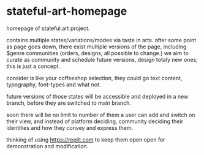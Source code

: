 # stateful-art-homepage
homepage of stateful.art project.

contains multiple states/variations/modes via taste in arts. 
after some point as page goes down, 
there exist multiple versions of the page, including $genre communities (orders, designs, all possible to change.)
we aim to curate as community and schedule future versions, design totaly new ones; this is just a concept. 

consider is like your coffeeshop selection, they could go text content, typography, font-types and what not.

future versions of those states will be accessible and deployed in a new branch, before they are switched to main branch.

soon there will be no limit to number of them a user can add and switch on their view, and instead of platform deciding, community deciding their identities and how they convey and express them.

thinking of using https://replit.com to keep them open open for demonstration and modification.